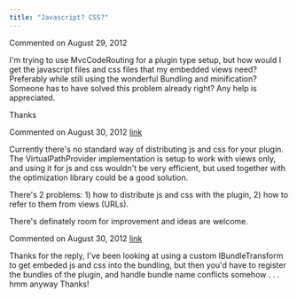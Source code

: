 ```yaml
---
title: "Javascript? CSS?"
---
```

<div id="post906114" class="discussion-comment op">
   <div class="discussion-header">Commented on 
      <time datetime="2012-08-29T22:30:22.993-07:00" title="2012-08-29T22:30:22.993-07:00">August 29, 2012</time>
   </div>
   <div class="discussion-message">
<p>I'm trying to use MvcCodeRouting for a plugin type setup, but how would I get the javascript files and css files that my embedded views need? Preferably while still using the wonderful Bundling and minification? Someone has to have solved this problem already
 right? Any help is appreciated.</p>
<p>Thanks</p>
</div>
</div>
<div id="post906367" class="discussion-comment">
   <div class="discussion-header">Commented on 
      <time datetime="2012-08-30T08:29:27.387-07:00" title="2012-08-30T08:29:27.387-07:00">August 30, 2012</time> <a href="#post906367" class="post-link">link</a></div>
   <div class="discussion-message"><p>Currently there's no standard way of distributing js and css for your plugin. The VirtualPathProvider implementation is setup to work with views only, and using it for js and css wouldn't be very efficient, but used together with the optimization library could be a good solution.</p>
<p>There's 2 problems: 1) how to distribute js and css with the plugin, 2) how to refer to them from views (URLs).&nbsp;</p>
<p>There's definately room for improvement and ideas are welcome.</p></div>
</div>
<div id="post906488" class="discussion-comment">
   <div class="discussion-header">Commented on 
      <time datetime="2012-08-30T11:36:08.2-07:00" title="2012-08-30T11:36:08.2-07:00">August 30, 2012</time> <a href="#post906488" class="post-link">link</a></div>
   <div class="discussion-message"><p>Thanks for the reply, I've been looking at using a custom IBundleTransform to get embeded js and css into the bundling, but then you'd have to register the bundles of the plugin, and handle bundle name conflicts somehow . . . hmm anyway Thanks!</p></div>
</div>